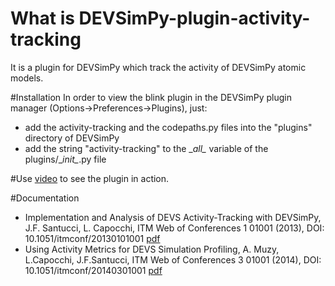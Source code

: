 # What is DEVSimPy-plugin-activity-tracking
It is a plugin for DEVSimPy which track the activity of DEVSimPy atomic models.

#Installation
In order to view the blink plugin in the DEVSimPy plugin manager (Options->Preferences->Plugins), just:
* add the activity-tracking and the codepaths.py files into the "plugins" directory of DEVSimPy 
* add the string "activity-tracking" to the \__all\__ variable of the plugins/\__init\__.py file 

#Use
[video](https://youtu.be/HWG_Y22i8P8) to see the plugin in action. 

#Documentation

* Implementation and Analysis of DEVS Activity-Tracking with DEVSimPy, J.F. Santucci, L. Capocchi, ITM Web of Conferences 1 01001 (2013), DOI: 10.1051/itmconf/20130101001 [pdf]((http://www.itm-conferences.org/articles/itmconf/pdf/2013/01/itmconf_acti2012_01001.pdf))
* Using Activity Metrics for DEVS Simulation Profiling, A.  Muzy, L.Capocchi, J.F.Santucci, ITM Web of Conferences 3 01001 (2014), DOI: 10.1051/itmconf/20140301001 [pdf](http://www.itm-conferences.org/articles/itmconf/pdf/2014/02/itmconf_actims2014_01001.pdf)
